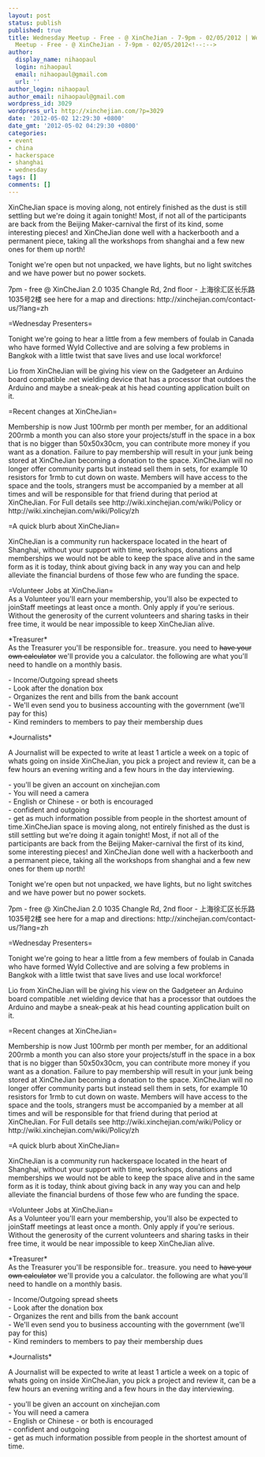 ```yaml
---
layout: post
status: publish
published: true
title: Wednesday Meetup - Free - @ XinCheJian - 7-9pm - 02/05/2012 | Wednesday
  Meetup - Free - @ XinCheJian - 7-9pm - 02/05/2012<!--:-->
author:
  display_name: nihaopaul
  login: nihaopaul
  email: nihaopaul@gmail.com
  url: ''
author_login: nihaopaul
author_email: nihaopaul@gmail.com
wordpress_id: 3029
wordpress_url: http://xinchejian.com/?p=3029
date: '2012-05-02 12:29:30 +0800'
date_gmt: '2012-05-02 04:29:30 +0800'
categories:
- event
- china
- hackerspace
- shanghai
- wednesday
tags: []
comments: []
---
```

<p><!--:en-->XinCheJian space is moving along, not entirely finished as the dust is still settling but we're doing it again tonight! Most, if not all of the participants are back from the Beijing Maker-carnival the first of its kind, some interesting pieces! and XinCheJian done well with a hackerbooth and a permanent piece, taking all the workshops from shanghai and a few new ones for them up north!</p>
<p>Tonight we're open but not unpacked, we have lights, but no light switches and we have power but no power sockets.</p>
<p>7pm - free @ XinCheJian 2.0 1035 Changle Rd, 2nd floor - 上海徐汇区长乐路1035号2楼 see here for a map and directions: http://xinchejian.com/contact-us/?lang=zh</p>
<p>=Wednesday Presenters=</p>
<p>Tonight we're going to hear a little from a few members of foulab in Canada who have formed Wyld Collective and are solving a few problems in Bangkok with a little twist that save lives and use local workforce!</p>
<p>Lio from XinCheJian will be giving his view on the Gadgeteer an Arduino board compatible .net wielding device that has a processor that outdoes the Arduino and maybe a sneak-peak at his head counting application built on it.</p>
<p>=Recent changes at XinCheJian=</p>
<p>Membership is now Just 100rmb per month per member, for an additional 200rmb a month you can also store your projects/stuff in the space in a box that is no bigger than 50x50x30cm, you can contribute more money if you want as a donation. Failure to pay membership will result in your junk being stored at XinCheJian becoming a donation to the space. XinCheJian will no longer offer community parts but instead sell them in sets, for example 10 resistors for 1rmb to cut down on waste. Members will have access to the space and the tools, strangers must be accompanied by a member at all times and will be responsible for that friend during that period at XinCheJian. For Full details see http://wiki.xinchejian.com/wiki/Policy or http://wiki.xinchejian.com/wiki/Policy/zh</p>
<p>=A quick blurb about XinCheJian=</p>
<p>XinCheJian is a community run hackerspace located in the heart of Shanghai, without your support with time, workshops, donations and memberships we would not be able to keep the space alive and in the same form as it is today, think about giving back in any way you can and help alleviate the financial burdens of those few who are funding the space.</p>
<p>=Volunteer Jobs at XinCheJian=<br />
As a Volunteer you'll earn your membership, you'll also be expected to joinStaff meetings at least once a month. Only apply if you're serious. Without the generosity of the current volunteers and sharing tasks in their free time, it would be near impossible to keep XinCheJian alive.</p>
<p>*Treasurer*<br />
As the Treasurer you'll be responsible for.. treasure. you need to <strike>have your own calculator</strike> we'll provide you a calculator. the following are what you'll need to handle on a monthly basis.</p>
<p>- Income/Outgoing spread sheets<br />
- Look after the donation box<br />
- Organizes the rent and bills from the bank account<br />
- We'll even send you to business accounting with the government (we'll pay for this)<br />
- Kind reminders to members to pay their membership dues</p>
<p>*Journalists*</p>
<p>A Journalist will be expected to write at least 1 article a week on a topic of whats going on inside XinCheJian, you pick a project and review it, can be a few hours an evening writing and a few hours in the day interviewing.</p>
<p>- you'll be given an account on xinchejian.com<br />
- You will need a camera<br />
- English or Chinese - or both is encouraged<br />
- confident and outgoing<br />
- get as much information possible from people in the shortest amount of time.<!--:--><!--:zh-->XinCheJian space is moving along, not entirely finished as the dust is still settling but we're doing it again tonight! Most, if not all of the participants are back from the Beijing Maker-carnival the first of its kind, some interesting pieces! and XinCheJian done well with a hackerbooth and a permanent piece, taking all the workshops from shanghai and a few new ones for them up north!</p>
<p>Tonight we're open but not unpacked, we have lights, but no light switches and we have power but no power sockets.</p>
<p>7pm - free @ XinCheJian 2.0 1035 Changle Rd, 2nd floor - 上海徐汇区长乐路1035号2楼 see here for a map and directions: http://xinchejian.com/contact-us/?lang=zh</p>
<p>=Wednesday Presenters=</p>
<p>Tonight we're going to hear a little from a few members of foulab in Canada who have formed Wyld Collective and are solving a few problems in Bangkok with a little twist that save lives and use local workforce!</p>
<p>Lio from XinCheJian will be giving his view on the Gadgeteer an Arduino board compatible .net wielding device that has a processor that outdoes the Arduino and maybe a sneak-peak at his head counting application built on it.</p>
<p>=Recent changes at XinCheJian=</p>
<p>Membership is now Just 100rmb per month per member, for an additional 200rmb a month you can also store your projects/stuff in the space in a box that is no bigger than 50x50x30cm, you can contribute more money if you want as a donation. Failure to pay membership will result in your junk being stored at XinCheJian becoming a donation to the space. XinCheJian will no longer offer community parts but instead sell them in sets, for example 10 resistors for 1rmb to cut down on waste. Members will have access to the space and the tools, strangers must be accompanied by a member at all times and will be responsible for that friend during that period at XinCheJian. For Full details see http://wiki.xinchejian.com/wiki/Policy or http://wiki.xinchejian.com/wiki/Policy/zh</p>
<p>=A quick blurb about XinCheJian=</p>
<p>XinCheJian is a community run hackerspace located in the heart of Shanghai, without your support with time, workshops, donations and memberships we would not be able to keep the space alive and in the same form as it is today, think about giving back in any way you can and help alleviate the financial burdens of those few who are funding the space.</p>
<p>=Volunteer Jobs at XinCheJian=<br />
As a Volunteer you'll earn your membership, you'll also be expected to joinStaff meetings at least once a month. Only apply if you're serious. Without the generosity of the current volunteers and sharing tasks in their free time, it would be near impossible to keep XinCheJian alive.</p>
<p>*Treasurer*<br />
As the Treasurer you'll be responsible for.. treasure. you need to <strike>have your own calculator</strike> we'll provide you a calculator. the following are what you'll need to handle on a monthly basis.</p>
<p>- Income/Outgoing spread sheets<br />
- Look after the donation box<br />
- Organizes the rent and bills from the bank account<br />
- We'll even send you to business accounting with the government (we'll pay for this)<br />
- Kind reminders to members to pay their membership dues</p>
<p>*Journalists*</p>
<p>A Journalist will be expected to write at least 1 article a week on a topic of whats going on inside XinCheJian, you pick a project and review it, can be a few hours an evening writing and a few hours in the day interviewing.</p>
<p>- you'll be given an account on xinchejian.com<br />
- You will need a camera<br />
- English or Chinese - or both is encouraged<br />
- confident and outgoing<br />
- get as much information possible from people in the shortest amount of time.<!--:--></p>
